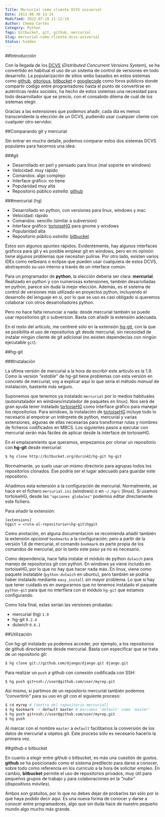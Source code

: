 ```yaml
---
Title: Mercurial como cliente DCVS universal
Date: 2011-08-30 13:14
Modified: 2022-07-19 21:12:19
Author: Chema Cortés
Category: Python
Tags: bitbucket, git, github, mercurial
Slug: mercurial-como-cliente-dcvs-universal
Status: hidden
---
```


##Introducción

Con la llegada de los [DCVS][] (*Distributed Concurrent Versions System*), se ha convertido en habitual el uso de un sistema de control de versiones en todo desarrollo. La popularización de sitios webs basados en estos sistemas como [github][], [gitorious][], [bitbucket][] o [googlecode][] como foros públicos donde compartir código entre programadores hasta el punto de convertirse en auténticas *redes sociales*, ha hecho de estos sistemas una necesidad para todo desarrollador que se precio, con el consabido dilema de cuál de los sistemas elegir.

Gracias a las extensiones que podemos añadir, cada día es menos transcendente la elección de un DCVS, pudiendo usar cualquier cliente con cualquier otro servidor.

##Comparando git y mercurial

Sin entrar en mucho detalle, podemos comparar estos dos sistemas DCVS populares para hacernos una idea:

###git
* Desarrollado en perl y pensado para linux (mal soporte en windows)
* Velocidad: muy rápido
* Comandos: algo complejo
* Interface gráfico: no tiene
* Popularidad muy alta
* Repositorio público *estrella*: [github][]

###mercurial (hg)
* Desarrollado en python, con versiones para linux, windows y mac
* Velocidad: rápido
* Comandos: sencillo (similar a subversion)
* Interface gráfico: [tortoiseHG][] para gnome y windows
* Popularidad alta
* Repositorio público *estrella*: [bitbucket][]

Éstos son algunos apuntes rápidos. Evidentemente, hay algunos interfaces gráficos para git y es posible emplear git en windows, pero en mi opinión tiene algunos problemas que necesitan pulirse. Por otro lado, existen varios IDEs como netbeans o eclipse que pueden usar cualquiera de estos DCVS, abstrayendo su uso interno a través de un interface común.

Para un programador de **python**, la elección debería ser clara: **mercurial**. Realizado en python y con numerosas extensiones, también desarrolladas en python, parece sin duda la mejor elección. Además, es el sistema de control de versiones más utilizado en proyectos python, incluyendo el desarrollo del lenguaje en si, por lo que se uso es casi obligado si queremos colaborar con otros desarrolladores python.

Pero no hace falta renunciar a nada: desde mercurial también se puede usar repositorios git o subversion. Basta con añadir la extensión adecuada.

En el resto del articulo, me centreré sólo en la extensión [hg-git][], con la que se posibilita el uso de repositorios git desde mercurial, sin necesidad de instalar ningún cliente de git adicional (no existen dependecias con ningún ejecutable `git`).

##hg-git

###Instalación

La última versión de mercurial a la hora de escribir este artículo es la 1.9. Como la versión *"estable*" de hg-git tiene problemas con esta versión en concreto de mercurial, voy a explicar aquí lo que sería el método *manual* de instalación, bastante más seguro.

Suponemos que tenemos ya instalado `mercurial` por lo medios habituales (autoinstalador en windows/instalador de paquetes en linux). Nos será de gran ayuda tener instalado [tortoiseHG][] como interface gráfico para manejar los repositorios. Para windows, la instalación de [tortoiseHG][] incluye todo lo necesario al empotrar un intérprete de python, mercurial y varias extensiones, algunas de ellas necesarias para transformar rutas y nombres de ficheros codificados en MBCS. Los siguientes pasos a ejecutar con mercurial serán más fáciles de aplicar desde la interface de tortoiseHG.

En el emplazamiento que queramos, empezamos por clonar un repositorio con **hg-git** desde mercurial:

```bash
$ hg clone http://bitbucket.org/durin42/hg-git hg-git
```

Normalmente, yo suelo usar un mismo directorio para agrupas todos los repositorios clonados. Ése podría ser el lugar adecuado para guardar este repositorio.

Añadimos esta extensión a la configuración de mercurial. Normalmente, se hace en el fichero `mercurial.ini` (windows) o en `~/.hgrc` (linux). Si usamos tortoiseHG, desde las `"opciones globales"` podemos editar directamente este fichero.

Para añadir la extensión:

```
[extensions]
hggit = <ruta-al-repositorio>\hg-git\hggit
```

Como anotación, en alguna documentación se recomienda añadir también la extensión *opcional* `bookmarks` a la configuración; pero a partir de la versión 1.8 de mercurial, el comando `bookmark` es parte propia de los comandos de mercurial, por lo tanto este paso ya no es necesario.

Como dependencia, hace falta instalar el módulo de python `dulwich` para manejo de repositorios git con python. En windows ya viene incluído en tortoiseHG, por lo que no hay que hacer nada más. En linux, viene como paquete instalable (`python-dulwich` en ubuntu), pero también se podría haber instalado mediante `easy_install` sin mayor problema. Lo que sí hay que tener cuidado es en asegurarnos que no tenemos instalado el paquete `python-git` para que no interfiera con el módulo `hg-git` que estamos configurando.

Como lista final, estas serían las versiones probadas:

* mercurial (hg) `1.9`
* hg-git `0.2.4`
* dulwich `0.6.1`

##Utilización

Con hg-git instalado ya podemos acceder, por ejemplo, a los repositorios de github directamente desde mercurial. Basta con especificar que se trata de un repositorio git:

```bash
$ hg clone git://github.com/django/django.git django.git
```

Para realizar un `push` a github con conexión codificada con SSH:

```bash
$ hg push git+ssh://user@github.com/user/myrep.git
```

Así mismo, si partimos de un repositorio mercurial también podemos *"convertirlo"* para su uso en git con el siguiente proceso:

```bash
$ cd myrep # (dentro del repositorio mercurial)
$ hg bookmark -r default master # marcamos 'default' como 'master'
$ hg push git+ssh://user@github.com/user/myrep.git
$ hg push
```

Al marcar con el nombre `master` a `default` facilitamos la conversión de los datos de mercurial a objetos git. Este proceso sólo es necesario hacerlo la primera vez.

##github o bitbucket

En cuanto a elegir entre github o bitbucket, es más una cuestión de gustos. **github** se ha posicionado como el sistema predilecto para darse a conocer, sobre todo como referencia en los *curriculo* a la hora de solicitar empleo. En cambio, **bitbucket** permite el uso de repositorios privados, muy útil para pequeños grupos de trabajo y para colaboraciones en la *"nube"* (dispositivos móviles).

Ambos son gratuitos, por lo que no debes dejar de probarlos tan sólo por lo que haya podido decir aquí. Es una nueva forma de conocer y darse a conocer entre programadores, algo que sin duda hace de nuestro pequeño mundo algo mucho más grande.

[DCVS]: http://en.wikipedia.org/wiki/Distributed_Concurrent_Versions_System "Distributed Concurrent Versions System"
[github]: http://github.com
[gitorious]: http://gitorious.org/
[bitbucket]: http://bitbucket.org
[googlecode]: http://code.google.com/
[tortoisehg]: http://tortoisehg.bitbucket.org/
[hg-git]: http://hg-git.github.com/
